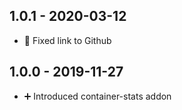 ## 1.0.1 - 2020-03-12

* 🐛 Fixed link to Github


## 1.0.0 - 2019-11-27

* ➕ Introduced container-stats addon

